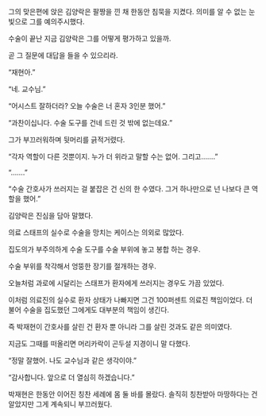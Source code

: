 그의 맞은편에 앉은 김양락은 팔짱을 낀 채 한동안 침묵을 지켰다. 의미를 알 수 없는 눈빛으로 그를 예의주시했다.

수술이 끝난 지금 김양락은 그를 어떻게 평가하고 있을까.

곧 그 질문에 대답을 들을 수 있으리라.

“재현아.”

“네. 교수님.”

“어시스트 잘하더라? 오늘 수술은 너 혼자 3인분 했어.”

“과찬이십니다. 수술 도구를 건네 드린 것 밖에 없는데요.”

그가 부끄러워하며 뒷머리를 긁적거렸다.

“각자 역할이 다른 것뿐이지. 누가 더 위라고 말할 수는 없어. 그리고…….”

“…….”

“수술 간호사가 쓰러지는 걸 붙잡은 건 신의 한 수였다. 그거 하나만으로 넌 나보다 큰 역할을 했어.”

김양락은 진심을 담아 말했다.

의료 스태프의 실수로 수술을 망치는 케이스는 의외로 많았다.

집도의가 부주의하게 수술 도구를 수술 부위에 놓고 봉합 하는 경우.

수술 부위를 착각해서 엉뚱한 장기를 절개하는 경우.

오늘처럼 과로에 시달리는 스태프가 환자에게 쓰러지는 경우도 가끔 있었다.

이처럼 의료진의 실수로 환자 상태가 나빠지면 그건 100퍼센트 의료진 책임이었다. 더불어 수술을 집도했던 그에게도 대부분의 책임이 생긴다.

즉 박재현이 간호사를 살린 건 환자 뿐 아니라 그를 살린 것과도 같은 의미였다.

지금도 그때를 떠올리면 머리카락이 곤두설 지경이니 말 다했다.

“정말 잘했어. 나도 교수님과 같은 생각이야.”

“감사합니다. 앞으로 더 열심히 하겠습니다.”

박재현은 한동안 이어진 칭찬 세례에 몸 둘 바를 몰랐다. 솔직히 칭찬받아 마땅하다는 건 알았지만 그게 계속되니 부끄러웠다.